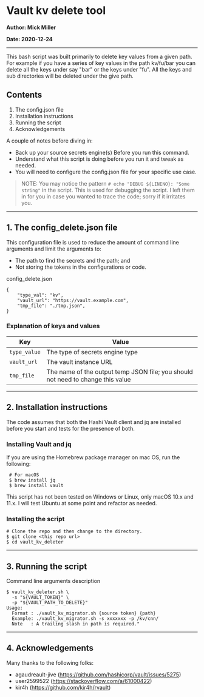 # Vault kv delete tool

**Author: Mick Miller**

**Date: 2020-12-24**

 ---

This bash script was built primarily to delete key values from a  given path.  For example if you have a series of key values in the path kv/fu/bar you can delete all the keys under say "bar" or the keys under "fu". All the keys and sub directories will be deleted under the give path.

## Contents

1. The config.json file
2. Installation instructions
3. Running the script
4. Acknowledgements

A couple of notes before diving in: 

* Back up your source secrets engine(s) Before you run this command. 
* Understand what this script is doing before you run it and tweak as needed.
* You will need to configure the config.json file for your specific use case.

> NOTE: You may notice the pattern `# echo "DEBUG ${LINENO}: "Some string"` in the script. This is used for debugging the script. I left them in for you in case you wanted to trace the code; sorry if it irritates you.

---

## 1. The config_delete.json file

This configuration file is used to reduce the amount of command line arguments and limit the arguments to:

* The path to find the secrets and the path; and
* Not storing the tokens in the configurations or code.

config_delete.json

```
{ 
    "type_val": "kv",
    "vault_url": "https://vault.example.com",
    "tmp_file": "./tmp.json",
}
```

### Explanation of keys and values

| Key           | Value                                                                           |
| ---           | -----                                                                           |
| `type_value`  | The type of secrets engine type                        |
| `vault_url`     | The vault instance URL                                                   |
| `tmp_file`    | The name of the output temp JSON file; you should not need to change this value |

---

## 2. Installation instructions

The code assumes that both the Hashi Vault client and jq are installed before you start and tests for the presence of both.

### Installing Vault and jq

If you are using the Homebrew package manager on mac OS, run the following:

```
 # For macOS
 $ brew install jq
 $ brew install vault
```

This script has not been tested on Windows or Linux, only macOS 10.x and 11.x. I will test Ubuntu at some point and refactor as needed.

### Installing the script

```
# Clone the repo and then change to the directory.
$ git clone <this repo url>
$ cd vault_kv_deleter

```

---

## 3. Running the script

Command line arguments description

```
$ vault_kv_deleter.sh \ 
  -s "${VAULT_TOKEN}" \
  -p "${VAULT_PATH_TO_DELETE}"
Usage:
  Format : ./vault_kv_migrator.sh {source token} {path}
  Example: ./vault_kv_migrator.sh -s xxxxxxx -p /kv/cnn/
  Note   : A trailing slash in path is required."
```  

---

## 4. Acknowledgements

Many thanks to the following folks:

* agaudreault-jive (https://github.com/hashicorp/vault/issues/5275)
* user2599522 (https://stackoverflow.com/a/61000422)
* kir4h (https://github.com/kir4h/rvault)
